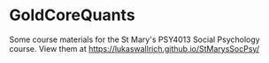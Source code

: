 # GoldCoreQuants
Some course materials for the St Mary's PSY4013 Social Psychology course. View them at <a href="https://lukaswallrich.github.io/StMarysSocPsy/">https://lukaswallrich.github.io/StMarysSocPsy/</a>
